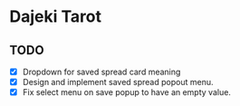 # Dajeki Tarot

## TODO
- [X] Dropdown for saved spread card meaning
- [X] Design and implement saved spread popout menu. 
- [X] Fix select menu on save popup to have an empty value.
